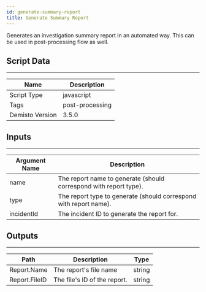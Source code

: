 ```yaml
---
id: generate-summary-report
title: Generate Summary Report
---
```


Generates an investigation summary report in an automated way. This can be used in post-processing flow as well.

## Script Data
---

| **Name** | **Description** |
| --- | --- |
| Script Type | javascript |
| Tags | post-processing |
| Demisto Version | 3.5.0 |

## Inputs
---

| **Argument Name** | **Description** |
| --- | --- |
| name | The report name to generate (should correspond with report type). |
| type | The report type to generate (should correspond with report name). |
| incidentId | The incident ID to generate the report for. |

## Outputs
---

| **Path** | **Description** | **Type** |
| --- | --- | --- |
| Report.Name | The report's file name | string |
| Report.FileID | The file's ID of the report. | string |
